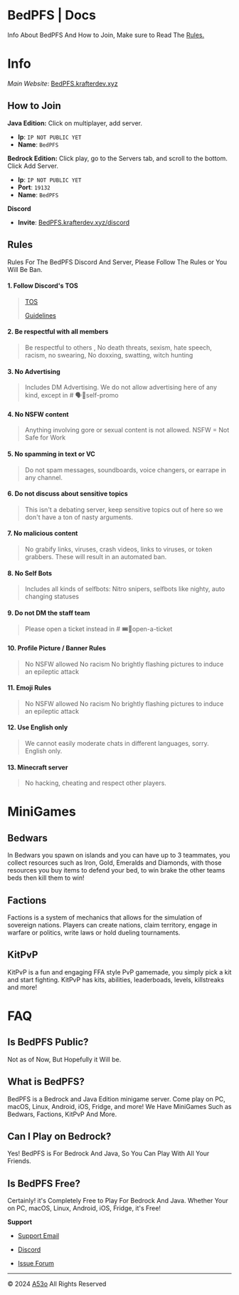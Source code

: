 # BedPFS | Docs
Info About BedPFS And How to Join, Make sure to Read The [Rules.](#rules)

# Info
*Main Website*: [BedPFS.krafterdev.xyz](https://bedpfs.krafterdev.xyz)

## How to Join
**Java Edition:**
Click on multiplayer, add server.
- **Ip**: `IP NOT PUBLIC YET`
- **Name**: `BedPFS`

**Bedrock Edition:**
Click play, go to the Servers tab, and scroll to the bottom. Click Add Server.
- **Ip**: `IP NOT PUBLIC YET`
- **Port**: `19132`
- **Name**: `BedPFS`

**Discord**
- **Invite**: [BedPFS.krafterdev.xyz/discord](https://BedPFS.krafterdev.xyz/discord)

## Rules
Rules For The BedPFS Discord And Server, Please Follow The Rules or You Will Be Ban.

#### 1. Follow Discord's TOS
> [TOS](https://discordapp.com/terms)
> 
> [Guidelines](https://discordapp.com/guidelines)

#### 2. Be respectful with all members
> Be respectful to others , No death threats, sexism, hate speech, racism, no swearing,
> No doxxing, swatting, witch hunting

#### 3. No Advertising
> Includes DM Advertising. We do not allow advertising here of any kind, except in # 🗣🔹self-promo

#### 4. No NSFW content
> Anything involving gore or sexual content is not allowed.
> NSFW = Not Safe for Work

#### 5. No spamming in text or VC
> Do not spam messages, soundboards, voice changers, or earrape in any channel.

#### 6. Do not discuss about sensitive topics
> This isn't a debating server, keep sensitive topics out of here so we don't have a ton of nasty arguments.

#### 7. No malicious content
> No grabify links, viruses, crash videos, links to viruses, or token grabbers. These will result in an automated ban.

#### 8. No Self Bots
> Includes all kinds of selfbots: Nitro snipers, selfbots like nighty, auto changing statuses

#### 9. Do not DM the staff team
> Please open a ticket instead in # 🎟🔹open-a-ticket

#### 10. Profile Picture / Banner Rules
> No NSFW allowed
> No racism
> No brightly flashing pictures to induce an epileptic attack

#### 11. Emoji Rules
> No NSFW allowed
> No racism
> No brightly flashing pictures to induce an epileptic attack

#### 12. Use English only
> We cannot easily moderate chats in different languages, sorry. English only.

#### 13. Minecraft server  
> No hacking, cheating and respect other players.

# MiniGames

## Bedwars
In Bedwars you spawn on islands and you can have up to 3 teammates, you collect resources such as Iron, Gold, Emeralds and Diamonds, with those resources you buy items to defend your bed, to win brake the other teams beds then kill them to win!

## Factions
Factions is a system of mechanics that allows for the simulation of sovereign nations. Players can create nations, claim territory, engage in warfare or politics, write laws or hold dueling tournaments.

## KitPvP
KitPvP is a fun and engaging FFA style PvP gamemade, you simply pick a kit and start fighting. KitPvP has kits, abilities, leaderboads, levels, killstreaks and more!

# FAQ

## Is BedPFS Public?
Not as of Now, But Hopefully it Will be.

## What is BedPFS?
BedPFS is a Bedrock and Java Edition minigame server. 
Come play on PC, macOS, Linux, Android, iOS, Fridge, and more!
We Have MiniGames Such as Bedwars, Factions, KitPvP And More.

## Can I Play on Bedrock?
Yes! BedPFS is For Bedrock And Java, So You Can Play With All Your Friends.

## Is BedPFS Free?
Certainly! it's Completely Free to Play For Bedrock And Java. Whether Your on PC, macOS, Linux, Android, iOS, Fridge, it's Free!

**Support**
- [Support Email](mailto:support.BedPFS@proton.me)

- [Discord](https://bedpfs.krafterdev.xyz/discord/)

- [Issue Forum](/org/issues/)



_________________________________________________________ 

©️ 2024 [A53o](https://a53o.github.io) All Rights Reserved
